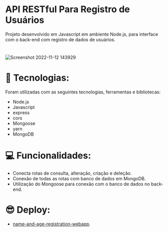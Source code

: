 # API RESTful Para Registro de Usuários

Projeto desenvolvido em Javascript em ambiente Node.js, para interface com o back-end com registro de dados de usuários.
#
![Screenshot 2022-11-12 143929](https://user-images.githubusercontent.com/113479357/201487313-35d08501-c803-4408-9d7d-a941e4957c52.png)
# 🚀 Tecnologias:
 
Foram utilizadas com as seguintes tecnologias, ferramentas e bibliotecas:

- Node.js
- Javascript
- express
- cors
- Mongoose
- yarn
- MongoDB
#
#
# 💻 Funcionalidades:

- Conecta rotas de consulta, alteração, criação e deleção.
- Conexão de todas as rotas com banco de dados em MongoDB.
- Utilização do Mongoose para conexão com o banco de dados no back-end.
#
#
# 😎 Deploy:
- [name-and-age-registration-webapp]([https://github.com/marcioramires/name-and-age-registration-web-app](https://name-and-age-registration-web-app-mr.netlify.app/)).
#
